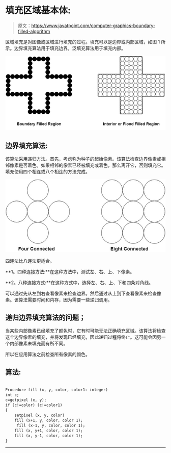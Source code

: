 # 填充区域基本体:

> 原文：<https://www.javatpoint.com/computer-graphics-boundary-filled-algorithm>

区域填充是对图像或区域进行填充的过程。填充可以是边界或内部区域，如图 1 所示。边界填充算法用于填充边界，泛填充算法用于填充内部。

![Filled Area Primitives](img/4fc4852c5e0b471593a321f7ae64692c.png)

## 边界填充算法:

该算法采用递归方法。首先，考虑称为种子的起始像素。该算法检查边界像素或相邻像素是否着色。如果相邻的像素已经被填充或着色，那么离开它，否则填充它。填充使用四个相连或八个相连的方法完成。

![Boundary Filled Algorithm](img/e812f919b1668b043d0af5edaec6720e.png)

四连法比八连法更适合。

**1。四种连接方法:**在这种方法中，测试左、右、上、下像素。

**2。八种连接方式:**在这种方式中，选择左、右、上、下和四条对角线。

可以通过先从左到右查看像素来检查边界。然后通过从上到下查看像素来检查像素。该算法需要时间和内存，因为需要一些递归调用。

## 递归边界填充算法的问题；

当某些内部像素已经填充了颜色时，它有时可能无法正确填充区域。该算法将检查这个边界像素的填充，并将发现已经填充，因此递归过程将终止。这可能会因另一个内部像素未填充而有所不同。

所以在应用算法之前检查所有像素的颜色。

## 算法:

```

Procedure fill (x, y, color, color1: integer)
int c;
c=getpixel (x, y);
if (c!=color) (c!=color1)
{
	setpixel (x, y, color)
	fill (x+1, y, color, color 1);
	 fill (x-1, y, color, color 1);
	fill (x, y+1, color, color 1);
	fill (x, y-1, color, color 1);
}

```

* * *